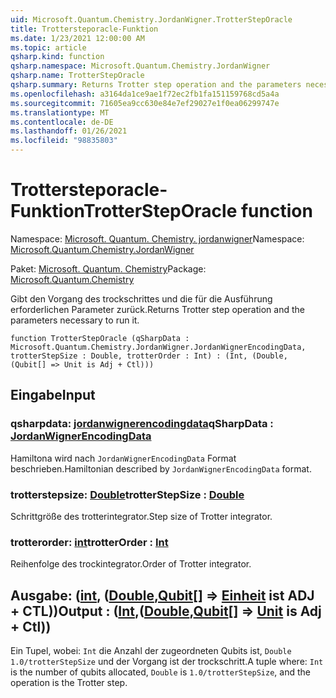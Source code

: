 ```yaml
---
uid: Microsoft.Quantum.Chemistry.JordanWigner.TrotterStepOracle
title: Trottersteporacle-Funktion
ms.date: 1/23/2021 12:00:00 AM
ms.topic: article
qsharp.kind: function
qsharp.namespace: Microsoft.Quantum.Chemistry.JordanWigner
qsharp.name: TrotterStepOracle
qsharp.summary: Returns Trotter step operation and the parameters necessary to run it.
ms.openlocfilehash: a3164da1ce9ae1f72ec2fb1fa151159768cd5a4a
ms.sourcegitcommit: 71605ea9cc630e84e7ef29027e1f0ea06299747e
ms.translationtype: MT
ms.contentlocale: de-DE
ms.lasthandoff: 01/26/2021
ms.locfileid: "98835803"
---
```

# <a name="trottersteporacle-function"></a><span data-ttu-id="bece2-102">Trottersteporacle-Funktion</span><span class="sxs-lookup"><span data-stu-id="bece2-102">TrotterStepOracle function</span></span>

<span data-ttu-id="bece2-103">Namespace: [Microsoft. Quantum. Chemistry. jordanwigner](xref:Microsoft.Quantum.Chemistry.JordanWigner)</span><span class="sxs-lookup"><span data-stu-id="bece2-103">Namespace: [Microsoft.Quantum.Chemistry.JordanWigner](xref:Microsoft.Quantum.Chemistry.JordanWigner)</span></span>

<span data-ttu-id="bece2-104">Paket: [Microsoft. Quantum. Chemistry](https://nuget.org/packages/Microsoft.Quantum.Chemistry)</span><span class="sxs-lookup"><span data-stu-id="bece2-104">Package: [Microsoft.Quantum.Chemistry](https://nuget.org/packages/Microsoft.Quantum.Chemistry)</span></span>


<span data-ttu-id="bece2-105">Gibt den Vorgang des trockschrittes und die für die Ausführung erforderlichen Parameter zurück.</span><span class="sxs-lookup"><span data-stu-id="bece2-105">Returns Trotter step operation and the parameters necessary to run it.</span></span>

```qsharp
function TrotterStepOracle (qSharpData : Microsoft.Quantum.Chemistry.JordanWigner.JordanWignerEncodingData, trotterStepSize : Double, trotterOrder : Int) : (Int, (Double, (Qubit[] => Unit is Adj + Ctl)))
```


## <a name="input"></a><span data-ttu-id="bece2-106">Eingabe</span><span class="sxs-lookup"><span data-stu-id="bece2-106">Input</span></span>

### <a name="qsharpdata--jordanwignerencodingdata"></a><span data-ttu-id="bece2-107">qsharpdata: [jordanwignerencodingdata](xref:Microsoft.Quantum.Chemistry.JordanWigner.JordanWignerEncodingData)</span><span class="sxs-lookup"><span data-stu-id="bece2-107">qSharpData : [JordanWignerEncodingData](xref:Microsoft.Quantum.Chemistry.JordanWigner.JordanWignerEncodingData)</span></span>

<span data-ttu-id="bece2-108">Hamiltona wird nach `JordanWignerEncodingData` Format beschrieben.</span><span class="sxs-lookup"><span data-stu-id="bece2-108">Hamiltonian described by `JordanWignerEncodingData` format.</span></span>


### <a name="trotterstepsize--double"></a><span data-ttu-id="bece2-109">trotterstepsize: [Double](xref:microsoft.quantum.lang-ref.double)</span><span class="sxs-lookup"><span data-stu-id="bece2-109">trotterStepSize : [Double](xref:microsoft.quantum.lang-ref.double)</span></span>

<span data-ttu-id="bece2-110">Schrittgröße des trotterintegrator.</span><span class="sxs-lookup"><span data-stu-id="bece2-110">Step size of Trotter integrator.</span></span>


### <a name="trotterorder--int"></a><span data-ttu-id="bece2-111">trotterorder: [int](xref:microsoft.quantum.lang-ref.int)</span><span class="sxs-lookup"><span data-stu-id="bece2-111">trotterOrder : [Int](xref:microsoft.quantum.lang-ref.int)</span></span>

<span data-ttu-id="bece2-112">Reihenfolge des trockintegrator.</span><span class="sxs-lookup"><span data-stu-id="bece2-112">Order of Trotter integrator.</span></span>



## <a name="output--intdoublequbit--unit--is-adj--ctl"></a><span data-ttu-id="bece2-113">Ausgabe: ([int](xref:microsoft.quantum.lang-ref.int), ([Double](xref:microsoft.quantum.lang-ref.double),[Qubit](xref:microsoft.quantum.lang-ref.qubit)[] => [Einheit](xref:microsoft.quantum.lang-ref.unit)  ist ADJ + CTL))</span><span class="sxs-lookup"><span data-stu-id="bece2-113">Output : ([Int](xref:microsoft.quantum.lang-ref.int),([Double](xref:microsoft.quantum.lang-ref.double),[Qubit](xref:microsoft.quantum.lang-ref.qubit)[] => [Unit](xref:microsoft.quantum.lang-ref.unit)  is Adj + Ctl))</span></span>

<span data-ttu-id="bece2-114">Ein Tupel, wobei: `Int` die Anzahl der zugeordneten Qubits ist, `Double` `1.0/trotterStepSize` und der Vorgang ist der trockschritt.</span><span class="sxs-lookup"><span data-stu-id="bece2-114">A tuple where: `Int` is the number of qubits allocated, `Double` is `1.0/trotterStepSize`, and the operation is the Trotter step.</span></span>